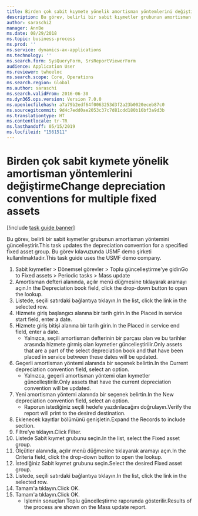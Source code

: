 ```yaml
---
title: Birden çok sabit kıymete yönelik amortisman yöntemlerini değiştirme
description: Bu görev, belirli bir sabit kıymetler grubunun amortisman yöntemini güncelleştirir.
author: saraschi2
manager: AnnBe
ms.date: 08/29/2018
ms.topic: business-process
ms.prod: ''
ms.service: dynamics-ax-applications
ms.technology: ''
ms.search.form: SysQueryForm, SrsReportViewerForm
audience: Application User
ms.reviewer: twheeloc
ms.search.scope: Core, Operations
ms.search.region: Global
ms.author: saraschi
ms.search.validFrom: 2016-06-30
ms.dyn365.ops.version: Version 7.0.0
ms.openlocfilehash: a7a79b2edf64f0063253d3f2a23b0020eceb87c0
ms.sourcegitcommit: 9d4c7edd0ae2053c37c7d81cdd180b16bf3a9d3b
ms.translationtype: HT
ms.contentlocale: tr-TR
ms.lasthandoff: 05/15/2019
ms.locfileid: "1561511"
---
```

# <a name="change-depreciation-conventions-for-multiple-fixed-assets"></a><span data-ttu-id="0fb0b-103">Birden çok sabit kıymete yönelik amortisman yöntemlerini değiştirme</span><span class="sxs-lookup"><span data-stu-id="0fb0b-103">Change depreciation conventions for multiple fixed assets</span></span>

[!include [task guide banner](../../includes/task-guide-banner.md)]

<span data-ttu-id="0fb0b-104">Bu görev, belirli bir sabit kıymetler grubunun amortisman yöntemini güncelleştirir.</span><span class="sxs-lookup"><span data-stu-id="0fb0b-104">This task updates the depreciation convention for a specified fixed asset group.</span></span> <span data-ttu-id="0fb0b-105">Bu görev kılavuzunda USMF demo şirketi kullanılmaktadır.</span><span class="sxs-lookup"><span data-stu-id="0fb0b-105">This task guide uses the USMF demo company.</span></span>

1. <span data-ttu-id="0fb0b-106">Sabit kıymetler > Dönemsel görevler > Toplu güncelleştirme'ye gidin</span><span class="sxs-lookup"><span data-stu-id="0fb0b-106">Go to Fixed assets > Periodic tasks > Mass update</span></span>
2. <span data-ttu-id="0fb0b-107">Amortisman defteri alanında, açılır menü düğmesine tıklayarak aramayı açın.</span><span class="sxs-lookup"><span data-stu-id="0fb0b-107">In the Depreciation book field, click the drop-down button to open the lookup.</span></span>
3. <span data-ttu-id="0fb0b-108">Listede, seçili satırdaki bağlantıya tıklayın.</span><span class="sxs-lookup"><span data-stu-id="0fb0b-108">In the list, click the link in the selected row.</span></span>
4. <span data-ttu-id="0fb0b-109">Hizmete giriş başlangıcı alanına bir tarih girin.</span><span class="sxs-lookup"><span data-stu-id="0fb0b-109">In the Placed in service start field, enter a date.</span></span>
5. <span data-ttu-id="0fb0b-110">Hizmete giriş bitişi alanına bir tarih girin.</span><span class="sxs-lookup"><span data-stu-id="0fb0b-110">In the Placed in service end field, enter a date.</span></span>
    * <span data-ttu-id="0fb0b-111">Yalnızca, seçili amortisman defterinin bir parçası olan ve bu tarihler arasında hizmete girmiş olan kıymetler güncelleştirilir.</span><span class="sxs-lookup"><span data-stu-id="0fb0b-111">Only assets that are a part of the select depreciation book and that have been placed in service between these dates will be updated.</span></span>  
6. <span data-ttu-id="0fb0b-112">Geçerli amortisman yöntemi alanında bir seçenek belirtin.</span><span class="sxs-lookup"><span data-stu-id="0fb0b-112">In the Current depreciation convention field, select an option.</span></span>
    * <span data-ttu-id="0fb0b-113">Yalnızca, geçerli amortisman yöntemi olan kıymetler güncelleştirilir.</span><span class="sxs-lookup"><span data-stu-id="0fb0b-113">Only assets that have the current depreciation convention will be updated.</span></span>  
7. <span data-ttu-id="0fb0b-114">Yeni amortisman yöntemi alanında bir seçenek belirtin.</span><span class="sxs-lookup"><span data-stu-id="0fb0b-114">In the New depreciation convention field, select an option.</span></span>
    * <span data-ttu-id="0fb0b-115">Raporun istediğiniz seçili hedefe yazdırılacağını doğrulayın.</span><span class="sxs-lookup"><span data-stu-id="0fb0b-115">Verify the report will print to the desired destination.</span></span>  
8. <span data-ttu-id="0fb0b-116">Eklenecek kayıtlar bölümünü genişletin.</span><span class="sxs-lookup"><span data-stu-id="0fb0b-116">Expand the Records to include section.</span></span>
9. <span data-ttu-id="0fb0b-117">Filtre'ye tıklayın.</span><span class="sxs-lookup"><span data-stu-id="0fb0b-117">Click Filter.</span></span>
10. <span data-ttu-id="0fb0b-118">Listede Sabit kıymet grubunu seçin.</span><span class="sxs-lookup"><span data-stu-id="0fb0b-118">In the list, select the Fixed asset group.</span></span>
11. <span data-ttu-id="0fb0b-119">Ölçütler alanında, açılır menü düğmesine tıklayarak aramayı açın.</span><span class="sxs-lookup"><span data-stu-id="0fb0b-119">In the Criteria field, click the drop-down button to open the lookup.</span></span>
12. <span data-ttu-id="0fb0b-120">İstediğiniz Sabit kıymet grubunu seçin.</span><span class="sxs-lookup"><span data-stu-id="0fb0b-120">Select the desired Fixed asset group.</span></span>
13. <span data-ttu-id="0fb0b-121">Listede, seçili satırdaki bağlantıya tıklayın.</span><span class="sxs-lookup"><span data-stu-id="0fb0b-121">In the list, click the link in the selected row.</span></span>
14. <span data-ttu-id="0fb0b-122">Tamam'a tıklayın.</span><span class="sxs-lookup"><span data-stu-id="0fb0b-122">Click OK.</span></span>
15. <span data-ttu-id="0fb0b-123">Tamam'a tıklayın.</span><span class="sxs-lookup"><span data-stu-id="0fb0b-123">Click OK.</span></span>
    *  <span data-ttu-id="0fb0b-124">İşlemin sonuçları Toplu güncelleştirme raporunda gösterilir.</span><span class="sxs-lookup"><span data-stu-id="0fb0b-124">Results of the process are shown on the Mass update report.</span></span>     

